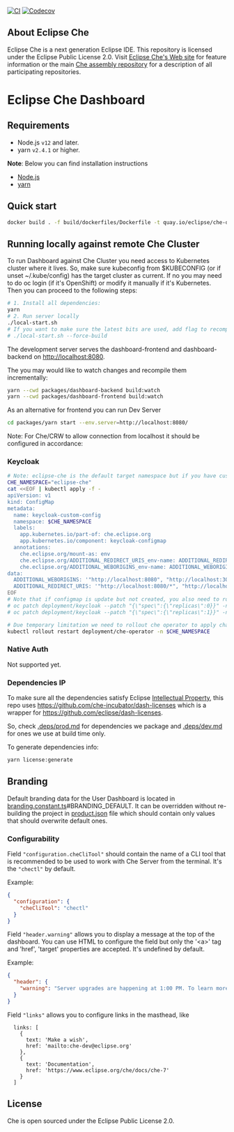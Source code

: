 [![CI](https://github.com/eclipse/che-dashboard/workflows/CI/badge.svg)](https://github.com/eclipse/che-dashboard/actions/workflows/ci.yaml)
[![Codecov](https://img.shields.io/codecov/c/github/eclipse/che-dashboard)](https://app.codecov.io/gh/eclipse/che-dashboard)

## About Eclipse Che

Eclipse Che is a next generation Eclipse IDE. This repository is licensed under the Eclipse Public License 2.0. Visit [Eclipse Che's Web site](https://eclipse.org/che/) for feature information or the main [Che assembly repository](https://github.com/eclipse/che) for a description of all participating repositories.

# Eclipse Che Dashboard

## Requirements

- Node.js `v12` and later.
- yarn `v2.4.1` or higher.

**Note**:
Below you can find installation instructions

- [Node.js](https://docs.npmjs.com/getting-started/installing-node)
- [yarn](https://yarnpkg.com/getting-started/install)

## Quick start

```sh
docker build . -f build/dockerfiles/Dockerfile -t quay.io/eclipse/che-dashboard:next
```

## Running locally against remote Che Cluster

To run Dashboard against Che Cluster you need access to Kubernetes cluster where it lives.
So, make sure kubeconfig from $KUBECONFIG (or if unset ~/.kube/config) has the target cluster as current.
If no you may need to do oc login (if it's OpenShift) or modify it manually if it's Kubernetes.
Then you can proceed to the following steps:

```sh
# 1. Install all dependencies:
yarn
# 2. Run server locally
./local-start.sh
# If you want to make sure the latest bits are used, add flag to recompile
# ./local-start.sh --force-build
```

The development server serves the dashboard-frontend and dashboard-backend on [http://localhost:8080](http://localhost:8080).

The you may would like to watch changes and recompile them incrementally:

```sh
yarn --cwd packages/dashboard-backend build:watch
yarn --cwd packages/dashboard-frontend build:watch
```

As an alternative for frontend you can run Dev Server

```sh
cd packages/yarn start --env.server=http://localhost:8080/
```

Note: For Che/CRW to allow connection from localhost it should be configured in accordance:

### Keycloak

```bash
# Note: eclipse-che is the default target namespace but if you have custom - change it below
CHE_NAMESPACE="eclipse-che"
cat <<EOF | kubectl apply -f -
apiVersion: v1
kind: ConfigMap
metadata:
  name: keycloak-custom-config
  namespace: $CHE_NAMESPACE
  labels:
    app.kubernetes.io/part-of: che.eclipse.org
    app.kubernetes.io/component: keycloak-configmap
  annotations:
    che.eclipse.org/mount-as: env
    che.eclipse.org/ADDITIONAL_REDIRECT_URIS_env-name: ADDITIONAL_REDIRECT_URIS
    che.eclipse.org/ADDITIONAL_WEBORIGINS_env-name: ADDITIONAL_WEBORIGINS
data:
  ADDITIONAL_WEBORIGINS: '"http://localhost:8080", "http://localhost:3000"'
  ADDITIONAL_REDIRECT_URIS: '"http://localhost:8080/*", "http://localhost:3000/*"'
EOF
# Note that if configmap is update but not created, you also need to rollout keycloak deployment
# oc patch deployment/keycloak --patch "{\"spec\":{\"replicas\":0}}" -n $CHE_NAMESPACE
# oc patch deployment/keycloak --patch "{\"spec\":{\"replicas\":1}}" -n $CHE_NAMESPACE

# Due temporary limitation we need to rollout che operator to apply changes
kubectl rollout restart deployment/che-operator -n $CHE_NAMESPACE
```

### Native Auth

Not supported yet.

### Dependencies IP

To make sure all the dependencies satisfy Eclipse [Intellectual Property](https://www.eclipse.org/projects/handbook/#ip),
this repo uses https://github.com/che-incubator/dash-licenses which is a wrapper for https://github.com/eclipse/dash-licenses.

So, check [.deps/prod.md](https://github.com/eclipse-che/che-dashboard/blob/main/.deps/prod.md) for dependencies we package and [.deps/dev.md](https://github.com/eclipse-che/che-dashboard/blob/main/.deps/dev.md) for ones we use at build time only.

To generate dependencies info:

```sh
yarn license:generate
```

## Branding

Default branding data for the User Dashboard is located in [branding.constant.ts](/packages/dashboard-frontend/src/services/bootstrap/branding.constant.ts)#BRANDING_DEFAULT. It can be overridden without re-building the project in [product.json](/packages/dashboard-frontend/assets/branding/product.json) file which should contain only values that should overwrite default ones.

### Configurability

Field `"configuration.cheCliTool"` should contain the name of a CLI tool that is recommended to be used to work with Che Server from the terminal. It's the `"chectl"` by default.

Example:

```json
{
  "configuration": {
    "cheCliTool": "chectl"
  }
}
```

Field `"header.warning"` allows you to display a message at the top of the dashboard. You can use HTML to configure the field but only the '\<a>' tag and 'href', 'target' properties are accepted. It's undefined by default.

Example:

```json
{
  "header": {
    "warning": "Server upgrades are happening at 1:00 PM. To learn more visit <a href='foo' target='_blank'>foo</a>"
  }
}
```

Field `"links"` allows you to configure links in the masthead, like
```
  links: [
    {
      text: 'Make a wish',
      href: 'mailto:che-dev@eclipse.org'
    },
    {
      text: 'Documentation',
      href: 'https://www.eclipse.org/che/docs/che-7'
    }
  ]
```

## License

Che is open sourced under the Eclipse Public License 2.0.
